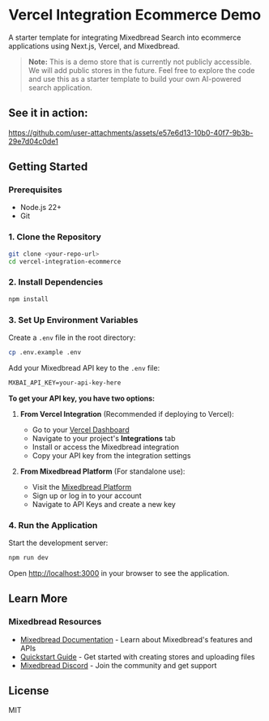 # Vercel Integration Ecommerce Demo

A starter template for integrating Mixedbread Search into ecommerce applications using Next.js, Vercel, and Mixedbread.

> **Note:** This is a demo store that is currently not publicly accessible. We will add public stores in the future. Feel free to explore the code and use this as a starter template to build your own AI-powered search application.

## See it in action:

https://github.com/user-attachments/assets/e57e6d13-10b0-40f7-9b3b-29e7d04c0de1

## Getting Started

### Prerequisites

- Node.js 22+
- Git

### 1. Clone the Repository

```bash
git clone <your-repo-url>
cd vercel-integration-ecommerce
```

### 2. Install Dependencies

```bash
npm install
```

### 3. Set Up Environment Variables

Create a `.env` file in the root directory:

```bash
cp .env.example .env
```

Add your Mixedbread API key to the `.env` file:

```txt
MXBAI_API_KEY=your-api-key-here
```

**To get your API key, you have two options:**

1. **From Vercel Integration** (Recommended if deploying to Vercel):
   - Go to your [Vercel Dashboard](https://vercel.com/dashboard)
   - Navigate to your project's **Integrations** tab
   - Install or access the Mixedbread integration
   - Copy your API key from the integration settings

2. **From Mixedbread Platform** (For standalone use):
   - Visit the [Mixedbread Platform](https://platform.mixedbread.com/platform?next=api-keys)
   - Sign up or log in to your account
   - Navigate to API Keys and create a new key

### 4. Run the Application

Start the development server:

```bash
npm run dev
```

Open [http://localhost:3000](http://localhost:3000) in your browser to see the application.

## Learn More

### Mixedbread Resources

- [Mixedbread Documentation](https://www.mixedbread.com/docs) - Learn about Mixedbread's features and APIs
- [Quickstart Guide](https://www.mixedbread.com/docs/quickstart) - Get started with creating stores and uploading files
- [Mixedbread Discord](https://discord.gg/fCpaq2dr) - Join the community and get support

## License

MIT
